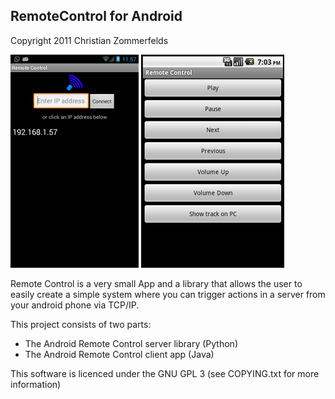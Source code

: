 RemoteControl for Android
-------------------------

Copyright 2011 Christian Zommerfelds

![](screen2.png) ![](screen1.png)

Remote Control is a very small App and a library that allows the user to easily create a simple system where you can trigger actions in a server from your android phone via TCP/IP.

This project consists of two parts:
 * The Android Remote Control server library (Python)
 * The Android Remote Control client app (Java)


This software is licenced under the GNU GPL 3 (see COPYING.txt for more information)

